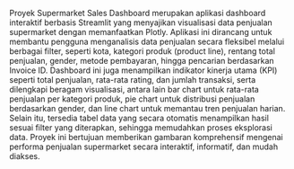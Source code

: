 Proyek Supermarket Sales Dashboard merupakan aplikasi dashboard interaktif berbasis Streamlit yang menyajikan visualisasi data penjualan supermarket dengan memanfaatkan Plotly. 
Aplikasi ini dirancang untuk membantu pengguna menganalisis data penjualan secara fleksibel melalui berbagai filter, seperti kota, kategori produk (product line), rentang total penjualan, gender, metode pembayaran, hingga pencarian berdasarkan Invoice ID. 
Dashboard ini juga menampilkan indikator kinerja utama (KPI) seperti total penjualan, rata-rata rating, dan jumlah transaksi, serta dilengkapi beragam visualisasi, antara lain bar chart untuk rata-rata penjualan per kategori produk, pie chart untuk distribusi penjualan berdasarkan gender, dan line chart untuk memantau tren penjualan harian. 
Selain itu, tersedia tabel data yang secara otomatis menampilkan hasil sesuai filter yang diterapkan, sehingga memudahkan proses eksplorasi data. Proyek ini bertujuan memberikan gambaran komprehensif mengenai performa penjualan supermarket secara interaktif, informatif, dan mudah diakses.
